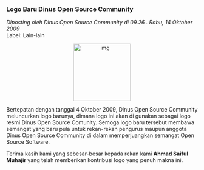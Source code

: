 ### **Logo Baru Dinus Open Source Community**
_Diposting oleh Dinus Open Source Community di 09.26 . Rabu, 14 Oktober 2009_
<br>
Label: Lain-lain

<div align="center">
	<img src="./posts/2009-10-14-logo-baru-dinus-open-source-community/doscom-rgb.jpg" height="150px" alt="img">
</div> 

Bertepatan dengan tanggal 4 Oktober 2009, Dinus Open Source Community meluncurkan logo barunya, dimana logo ini akan di gunakan sebagai logo resmi Dinus Open Source Comunity.
Semoga logo baru tersebut membawa semangat yang baru pula untuk rekan-rekan pengurus maupun anggota Dinus Open Source Community di dalam memperjuangkan semangat Open Source Software.

Terima kasih kami yang sebesar-besar kepada rekan kami **Ahmad Saiful Muhajir** yang telah memberikan kontribusi logo yang penuh makna ini.